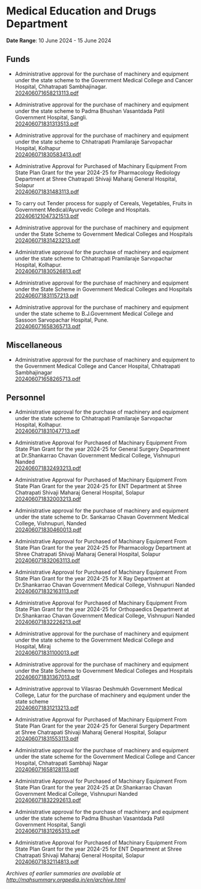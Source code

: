 # Medical Education and Drugs Department

**Date Range**: 10 June 2024 - 15 June 2024


## Funds
- Administrative approval for the purchase of machinery and equipment under the state scheme to the Government Medical College and Cancer Hospital, Chhatrapati Sambhajinagar.\
  [202406071658213113.pdf](https://gr.maharashtra.gov.in/Site/Upload/Government%20Resolutions/English/202406071658213113.pdf)

- Administrative approval for the purchase of machinery and equipment under the state scheme to Padma Bhushan Vasantdada Patil Government Hospital, Sangli.\
  [202406071831313513.pdf](https://gr.maharashtra.gov.in/Site/Upload/Government%20Resolutions/English/202406071831313513.pdf)

- Administrative approval for the purchase of machinery and equipment under the state scheme to Chhatrapati Pramilaraje Sarvopachar Hospital, Kolhapur\
  [202406071830583413.pdf](https://gr.maharashtra.gov.in/Site/Upload/Government%20Resolutions/English/202406071830583413.pdf)

- Administrative Approval for Purchased of Machinary   Equipment From State Plan Grant for the year 2024-25 for  Pharmacology    Rediology  Department at Shree Chatrapati Shivaji Maharaj General Hospital, Solapur\
  [202406071831483113.pdf](https://gr.maharashtra.gov.in/Site/Upload/Government%20Resolutions/English/202406071831483113.pdf)

- To carry out Tender process for  supply of Cereals, Vegetables, Fruits in Government Medical/Ayurvedic College and Hospitals.\
  [202406121047321513.pdf](https://gr.maharashtra.gov.in/Site/Upload/Government%20Resolutions/English/202406121047321513.pdf)

- Administrative approval for the purchase of machinery and equipment under the State Scheme to Government Medical Colleges and Hospitals\
  [202406071831423213.pdf](https://gr.maharashtra.gov.in/Site/Upload/Government%20Resolutions/English/202406071831423213.pdf)

- Administrative approval for the purchase of machinery and equipment under the state scheme to Chhatrapati Pramilaraje Sarvopachar Hospital, Kolhapur.\
  [202406071830526813.pdf](https://gr.maharashtra.gov.in/Site/Upload/Government%20Resolutions/English/202406071830526813.pdf)

- Administrative approval for the purchase of machinery and equipment under the State Scheme in Government Medical Colleges and Hospitals\
  [202406071831157213.pdf](https://gr.maharashtra.gov.in/Site/Upload/Government%20Resolutions/English/202406071831157213.pdf)

- Administrative approval for the purchase of machinery and equipment under the state scheme to B.J.Government Medical College and Sassoon Sarvopachar Hospital, Pune.\
  [202406071658365713.pdf](https://gr.maharashtra.gov.in/Site/Upload/Government%20Resolutions/English/202406071658365713.pdf)

## Miscellaneous
- Administrative approval for the purchase of machinery and equipment to the Government Medical College and Cancer Hospital, Chhatrapati Sambhajinagar\
  [202406071658265713.pdf](https://gr.maharashtra.gov.in/Site/Upload/Government%20Resolutions/English/202406071658265713.pdf)

## Personnel
- Administrative approval for the purchase of machinery and equipment under the state scheme to Chhatrapati Pramilaraje Sarvopachar Hospital, Kolhapur.\
  [202406071831047713.pdf](https://gr.maharashtra.gov.in/Site/Upload/Government%20Resolutions/English/202406071831047713.pdf)

- Administrative Approval for Purchased of Machinary   Equipment From State Plan Grant for the year 2024-25 for  General Surgery Department at Dr.Shankarrao Chavan Government Medical College, Vishnupuri Nanded\
  [202406071832493213.pdf](https://gr.maharashtra.gov.in/Site/Upload/Government%20Resolutions/English/202406071832493213.pdf)

- Administrative Approval for Purchased of Machinary   Equipment From State Plan Grant for the year 2024-25 for  ENT  Department at Shree Chatrapati Shivaji Maharaj General Hospital, Solapur\
  [202406071832003213.pdf](https://gr.maharashtra.gov.in/Site/Upload/Government%20Resolutions/English/202406071832003213.pdf)

- Administrative approval for the purchase of machinery and equipment under the state scheme to Dr. Sankarrao Chavan Government Medical College, Vishnupuri, Nanded\
  [202406071830460013.pdf](https://gr.maharashtra.gov.in/Site/Upload/Government%20Resolutions/English/202406071830460013.pdf)

- Administrative Approval for Purchased of Machinary   Equipment From State Plan Grant for the year 2024-25 for  Pharmacology  Department at Shree Chatrapati Shivaji Maharaj General Hospital, Solapur\
  [202406071832063113.pdf](https://gr.maharashtra.gov.in/Site/Upload/Government%20Resolutions/English/202406071832063113.pdf)

- Administrative Approval for Purchased of Machinary   Equipment From State Plan Grant for the year 2024-25 for X Ray Department at Dr.Shankarrao Chavan Government Medical College, Vishnupuri Nanded\
  [202406071832163113.pdf](https://gr.maharashtra.gov.in/Site/Upload/Government%20Resolutions/English/202406071832163113.pdf)

- Administrative Approval for Purchased of Machinary   Equipment From State Plan Grant for the year 2024-25 for  Orthopaedics Department at Dr.Shankarrao Chavan Government Medical College, Vishnupuri Nanded\
  [202406071832226213.pdf](https://gr.maharashtra.gov.in/Site/Upload/Government%20Resolutions/English/202406071832226213.pdf)

- Administrative approval for the purchase of machinery and equipment under the state scheme to the Government Medical College and Hospital, Miraj\
  [202406071831100013.pdf](https://gr.maharashtra.gov.in/Site/Upload/Government%20Resolutions/English/202406071831100013.pdf)

- Administrative approval for the purchase of machinery and equipment under the State Scheme to Government Medical Colleges and Hospitals\
  [202406071831367013.pdf](https://gr.maharashtra.gov.in/Site/Upload/Government%20Resolutions/English/202406071831367013.pdf)

- Administrative approval to Vilasrao Deshmukh Government Medical College, Latur for the purchase of machinery and equipment under the state scheme\
  [202406071831213213.pdf](https://gr.maharashtra.gov.in/Site/Upload/Government%20Resolutions/English/202406071831213213.pdf)

- Administrative Approval for Purchased of Machinary   Equipment From State Plan Grant for the year 2024-25 for  General Surgery Department at Shree Chatrapati Shivaji Maharaj General Hospital, Solapur\
  [202406071831553113.pdf](https://gr.maharashtra.gov.in/Site/Upload/Government%20Resolutions/English/202406071831553113.pdf)

- Administrative approval for the purchase of machinery and equipment under the state scheme for the Government Medical College and Cancer Hospital, Chhatrapati Sambhaji Nagar\
  [202406071658128113.pdf](https://gr.maharashtra.gov.in/Site/Upload/Government%20Resolutions/English/202406071658128113.pdf)

- Administrative Approval for Purchased of Machinary   Equipment From State Plan Grant for the year 2024-25 at Dr.Shankarrao Chavan Government Medical College, Vishnupuri Nanded\
  [202406071832292613.pdf](https://gr.maharashtra.gov.in/Site/Upload/Government%20Resolutions/English/202406071832292613.pdf)

- Administrative approval for the purchase of machinery and equipment under the state scheme to Padma Bhushan Vasantdada Patil Government Hospital, Sangli\
  [202406071831265313.pdf](https://gr.maharashtra.gov.in/Site/Upload/Government%20Resolutions/English/202406071831265313.pdf)

- Administrative Approval for Purchased of Machinary   Equipment From State Plan Grant for the year 2024-25 for  ENT Department at Shree Chatrapati Shivaji Maharaj General Hospital, Solapur\
  [202406071832114813.pdf](https://gr.maharashtra.gov.in/Site/Upload/Government%20Resolutions/English/202406071832114813.pdf)


*Archives of earlier summaries are available at http://mahsummary.orgpedia.in/en/archive.html*
